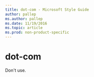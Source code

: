 ```yaml
---
title: dot-com - Microsoft Style Guide
author: pallep
ms.author: pallep
ms.date: 11/19/2016
ms.topic: article
ms.prod: non-product-specific
---
```


# dot-com

Don't use.
